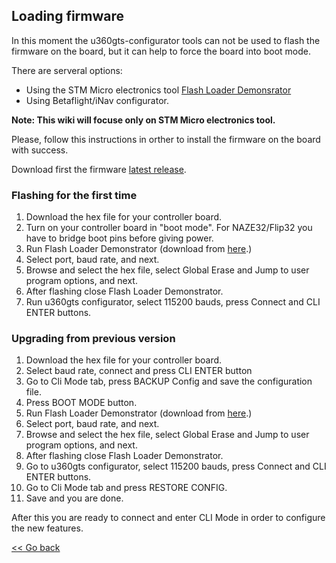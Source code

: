 ## Loading firmware

In this moment the u360gts-configurator tools can not be used to flash the firmware on the board, but it can help to force the board into boot mode.

There are serveral options:

- Using the STM Micro electronics tool [Flash Loader Demonsrator](https://www.st.com/en/development-tools/flasher-stm32.html)
- Using Betaflight/iNav configurator.

**Note: This wiki will focuse only on STM Micro electronics tool.**

Please, follow this instructions in orther to install the firmware on the board with success.

Download first the firmware [latest release](https://github.com/raul-ortega/u360gts/releases/latest).

### Flashing for the first time

1. Download the hex file for your controller board.
2. Turn on your controller board in "boot mode". For NAZE32/Flip32 you have to bridge boot pins before giving power.
3. Run Flash Loader Demonstrator (download from [here](https://www.st.com/en/development-tools/flasher-stm32.html).)
4. Select port, baud rate, and next.
5. Browse and select the hex file, select Global Erase and Jump to user program options, and next.
6. After flashing close Flash Loader Demonstrator.
7. Run u360gts configurator, select 115200 bauds, press Connect and  CLI ENTER buttons.

### Upgrading from previous version

1. Download the hex file for your controller board.
2. Select baud rate, connect and press CLI ENTER button
3. Go to Cli Mode tab, press BACKUP Config and save the configuration file.
4. Press BOOT MODE button.
5. Run Flash Loader Demonstrator (download from [here](https://www.st.com/en/development-tools/flasher-stm32.html).)
6. Select port, baud rate, and next.
7. Browse and select the hex file, select Global Erase and Jump to user program options, and next.
8. After flashing close Flash Loader Demonstrator.
9. Go to u360gts configurator, select 115200 bauds, press Connect and  CLI ENTER buttons.
10. Go to Cli Mode tab and press RESTORE CONFIG.
11. Save and you are done.

After this you are ready to connect and enter CLI Mode in order to configure the new features.

[<< Go back](https://github.com/raul-ortega/u360gts/blob/master/wiki/index.md)
